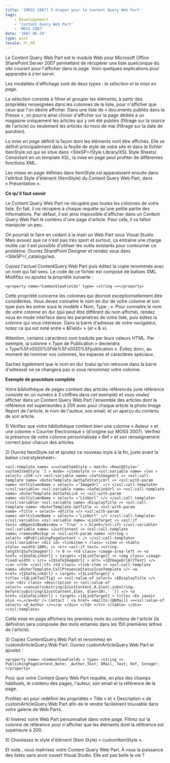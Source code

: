 ```yaml
---
title: '[MOSS 2007] 5 étapes pour le Content Query Web Part'
tags:
    - Développement
    - 'Content Query Web Part'
    - 'MOSS 2007'
date: '2007-06-29'
type: post
locale: fr_FR
---
```


Le Content Query Web Part est le module Web pour Microsoft Office SharePoint Server 2007 permettant de récupérer une liste quelconque du site courant pour l'afficher dans la page. Voici quelques explications pour apprendre à s'en servir.

<!-- more -->

Les modalités d'affichage sont de deux types : _la sélection et la mise en page_.

La _sélection_ consiste à filtrer et grouper les éléments, à partir des propriétés renseignées dans les colonnes de la liste, pour n'afficher que ceux que l'on désire afficher. Dans une liste de « documents publiés dans la Presse », on pourra ainsi choisir d'afficher sur la page dédiée à un magasine uniquement les articles qui y ont été publiés (filtrage sur la source de l'article) ou seulement les articles du mois de mai (filtrage sur la date de parution).

La _mise en page_ définit la façon dont les éléments vont être affichés. Elle se définit principalement dans la feuille de style de votre site et dans le fichier ItemStyle.xsl qui se situe dans &lt;SiteSP&gt;/Style Library/XSL Style Sheets/. Consistant en un template XSL, la mise en page peut profiter de différentes fonctions XML.

Les mises en page définies dans ItemStyle.xsl apparaissent ensuite dans l'attribut Style d'élément (ItemStyle) du Content Query Web Part, dans « Présentation ».

**Ce qu'il faut savoir**

Le Content Query Web Part ne récupère pas toutes les colonnes de votre liste. En fait, il ne récupère à chaque requête qu'une petite partie des informations. Par défaut, il est ainsi impossible d'afficher dans un Content Query Web Part le contenu d'une page d'article. Pour cela, il va falloir manipuler un peu.

On pourrait le faire en codant à la main un Web Part sous Visual Studio. Mais avouez que ce n'est pas très sport et surtout, ça entraine une charge inutile car il est possible d'utiliser les outils existants pour contourner ce problème.
Ouvrez SharePoint Designer et rendez vous dans &lt;SiteSP&gt;/\_catalogs/wp.

Copiez l'actuel ContentQuery.Web Part puis éditez la copie renommée avec un nom qui fait sens. Le code de ce fichier est composé de balises XML. Modifiez ou ajoutez la propriété suivante :

```
<property name="CommonViewFields" type= »string »></property>
```

Cette propriété concerne les colonnes qui devront exceptionnellement être considérées. Vous devez connaitre le nom en dur de votre colonne et son type puis les entrer sous le modèle « Nom, Type ; ».
Pour connaitre le nom de votre colonne en dur (qui peut être différent du nom affiché), rendez vous en mode interface dans les paramètres de votre liste, puis éditez la colonne qui vous intéresse. Dans la barre d'adresse de votre navigateur, notez ce qui est noté entre « &amp;Field= » (et « &amp; »).

Attention, certains caractères sont traduits par leurs valeurs HTML. Par exemple, la colonne « Type de Publication » deviendra « Type%5Fx0020%5Fde%5Fx0020%5Fpublication ». Évitez donc, au moment de nommer vos colonnes, les espaces et caractères spéciaux.

Sachez également que le nom en dur (celui qu'on retrouve dans la barre d'adresse) ne se changera pas si vous renommez votre colonne.

**Exemple de procédure complète**

Votre bibliothèque de pages contient des articles référencés (une référence consiste en un numéro à 3 chiffres dans cet exemple) et vous voulez afficher dans un Content Query Web Part l'ensemble des articles dont la référence est supérieurdes à 200 avec pour chaque article la photo Image Report de l'article, le nom de l'auteur, son email, et un aperçu du contenu de son article.

1)<span> </span>Vérifiez que votre bibliothèque contient bien une colonne « Auteur » et une colonne « Courrier Electronique » (d'origine sur MOSS 2007). Vérifiez la présence de votre colonne personnalisée « Ref » et son renseignement correct pour chacun des articles.

2)<span> </span>Ouvrez ItemStyle.xsl et ajoutez ce nouveau style à la fin, juste avant la balise &lt;/xsl:stylesheet&gt;:

```
<xsl:template name= »customItemStyle » match= »Row[@Style=’ customItemStyle ‘] » mode= »itemstyle »> <xsl:variable name= »len » select= »150 »/> <xsl:variable name= »SafeImageUrl »> <xsl:call-template name= »OuterTemplate.GetSafeStaticUrl »> <xsl:with-param name= »UrlColumnName » select= »‘ImageUrl’ »/> </xsl:call-template> </xsl:variable> <xsl:variable name= »SafeLinkUrl »> <xsl:call-template name= »OuterTemplate.GetSafeLink »> <xsl:with-param name= »UrlColumnName » select= »‘LinkUrl’ »/> </xsl:call-template> </xsl:variable> <xsl:variable name= »DisplayTitle »> <xsl:call-template name= »OuterTemplate.GetTitle »> <xsl:with-param name= »Title » select= »@Title »/> <xsl:with-param name= »UrlColumnName » select= »‘LinkUrl’ »/> </xsl:call-template> </xsl:variable> <xsl:variable name= »LinkTarget »> <xsl:if test= »@OpenInNewWindow = ‘True’ » >_blank</xsl:if> </xsl:variable> <xsl:variable name= »JustContent »> <xsl:call-template name= »removeMarkup »> <xsl:with-param name= »string » select= »@PublishingPageContent » /> </xsl:call-template> </xsl:variable> <div id= »linkitem » class= »item »> <table style= »width:100%; »> <tr> <xsl:if test= »string-length($SafeImageUrl) != 0 »> <td class= »image-area-left »> <a href= »{$SafeLinkUrl} » target= »{$LinkTarget} »> <img class= »image-fixed-width » src= »{$SafeImageUrl} » alt= »{@ImageUrlAltText} »/> </a> </td> </xsl:if> <td class= »link-item »> <xsl:call-template name= »OuterTemplate.CallPresenceStatusIconTemplate »/> <a href= »{$SafeLinkUrl} » target= »{$LinkTarget} » title= »{@LinkToolTip} »> <xsl:value-of select= »$DisplayTitle »/> </a> <div class= »description »> <xsl:value-of select= »concat(substring($JustContent,0,$len),substring-before(substring($JustContent,$len, $len+30),’ ‘)) »/> <a href= »{$SafeLinkUrl} » target= »{$LinkTarget} » title= »En savoir plus »>…</a><br /> Contact : <a href= »mailto:{@EMail} »><xsl:value-of select= »@_Author »/></a> </div> </td> </tr> </table> </div> </xsl:template>
```

Cette mise en page affichera les premiers mots du contenu de l'article (la définition sera composée des mots entamés dans les 150 premières lettres de l'article).

3)<span> </span>Copiez ContentQuery.Web Part et renommez en customArticleQuery.Web Part.
Ouvrez customArticleQuery.Web Part et ajoutez :

```
<property name= »CommonViewFields » type= »string »> PublishingPageContent,Note; _Author,Text; EMail, Text; Ref, Integer; </property>
```

Pour que votre Content Query Web Part requête, en plus des champs habituels, le contenu des pages, l'auteur, son email et la référence de la page.

Profitez-en pour redéfinir les propriétés « Title » et « Description » de customArticleQuery.Web Part afin de le rendre facilement trouvable dans votre galerie de Web Parts.

4)<span> </span>Insérez votre Web Part personnalisé dans votre page. Filtrez sur la colonne de référence pour n'afficher que les éléments dont la référence est supérieure à 200.

5)<span> </span>Choisissez le style d'élément (Item Style) « customItemStyle ».

Et voilà , vous maitrisez votre Content Query Web Part. À vous la puissance des listes sans avoir ouvert Visual Studio. Elle est pas belle la vie ?
